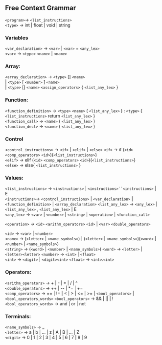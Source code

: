 ## Free Context Grammar
`<program>`→ `<list_instructions>`  
`<type>` → int | float | void | string

### Variables
`<var_declaration>` → `<var>` | `<var>` = `<any_lex>`  
`<var>` → `<type>` `<name>` | `<name>`  


### Array:
`<array_declaration>` → `<type>` [] `<name>`  
       | `<type>` [ `<number>` ] `<name>`  
       | `<type>` [] `<name>` `<assign_operators>` { `<list_any_lex>` }   

### Function:
`<function_definition>` → `<type>`  `<name>` ( `<list_any_lex>` ) : `<type>` { `<list_instructions>` return `<list_any_lex>` }  
`<function_call>` → `<name>` ( `<list_any_lex>` )  
`<function_decl>` → `<name>` ( `<list_any_lex>` )  

### Control
`<control_instructions>` → `<if>` | `<elif>` | `<else>` 
`<if>` → if (`<id>` `<comp_operators>` `<id>`){`<list_instructions>`}  
`<elif>` → elif (`<id>` `<comp_operators>` `<id>`){`<list_instructions>`}  
`<else>` → else{ `<list_instructions>` }  

### Values:
`<list_instructions>` → `<instructions>` | `<instructions>``<instructions>` | E  
`<instructions>`→ `<control_instructions>` | `<var_declaration>` | `<function_definition>` | `<array_declaration>`
`<list_any_lex>` → `<any_lex>` | `<list_any_lex>` , `<list_any_lex>` | E  
`<any_lex>` → `<var>` | `<number>` | `<string>` | `<operation>` | `<function_call>`

`<operation>` → `<id>` `<arithm_operators>` `<id>` | `<var>` `<double_operators>` 

`<id>` → `<var>` | `<number>`   
`<name>` → (`<letter>` | `<name_symbols>`) | (`<letter>` | `<name_symbols>`)(`<word>` | `<number>` | `<name_symbols>`)  
`<string>` → (`<word>` | `<number>` | `<name_symbols>`)
`<word>` → `<letter>` | `<letter><letter>`
`<number>` → `<int>`  | `<float>`  
`<int>` → `<digit>` | `<digit><int>`
`<float>` → `<int>`.`<int>`

### Operators:
`<arithm_operators>` → + | - | * | / | ^  
`<double_operators>` → ++ | -- | *= | +=  
`<comp_operators>` → == | != | < | > | <= | >=  | `<bool_operators>` | `<bool_operators_words>`
`<bool_operators>` → && | || | !  
`<bool_operators_words>` → and | or | not  

### Terminals:
`<name_symbols>` →  _   
`<letter>` → a | b | ... | z | A | B | ... | Z  
`<digit>` → 0 | 1 | 2 | 3 | 4 | 5 | 6 | 7 | 8 | 9   

